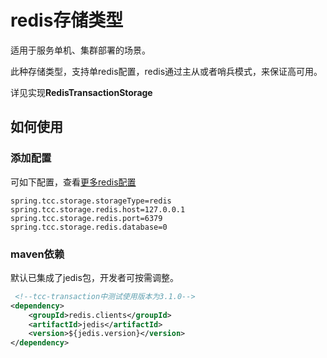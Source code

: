 # redis存储类型
适用于服务单机、集群部署的场景。  
  
此种存储类型，支持单redis配置，redis通过主从或者哨兵模式，来保证高可用。 
  
详见实现**RedisTransactionStorage**

## 如何使用  

### 添加配置
可如下配置，查看[更多redis配置](/zh-cn/docs/tutorial/configurations.html#redisstoreproperties)
```properties
spring.tcc.storage.storageType=redis
spring.tcc.storage.redis.host=127.0.0.1
spring.tcc.storage.redis.port=6379
spring.tcc.storage.redis.database=0
```

### maven依赖
默认已集成了jedis包，开发者可按需调整。  
```xml
 <!--tcc-transaction中测试使用版本为3.1.0-->
<dependency>
    <groupId>redis.clients</groupId>
    <artifactId>jedis</artifactId>
    <version>${jedis.version}</version>
</dependency>
```


